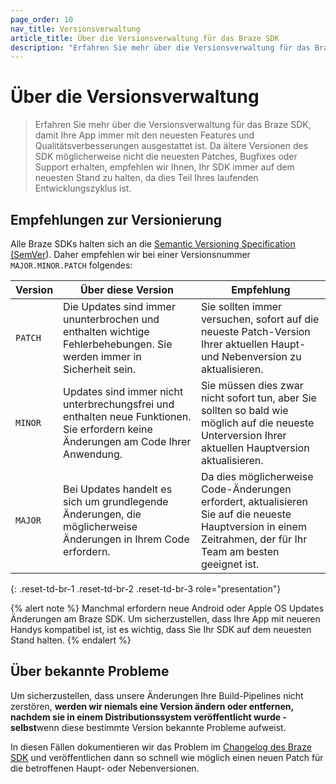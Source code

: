 ```yaml
---
page_order: 10
nav_title: Versionsverwaltung
article_title: Über die Versionsverwaltung für das Braze SDK
description: "Erfahren Sie mehr über die Versionsverwaltung für das Braze SDK."
---
```


# Über die Versionsverwaltung

> Erfahren Sie mehr über die Versionsverwaltung für das Braze SDK, damit Ihre App immer mit den neuesten Features und Qualitätsverbesserungen ausgestattet ist. Da ältere Versionen des SDK möglicherweise nicht die neuesten Patches, Bugfixes oder Support erhalten, empfehlen wir Ihnen, Ihr SDK immer auf dem neuesten Stand zu halten, da dies Teil Ihres laufenden Entwicklungszyklus ist.

## Empfehlungen zur Versionierung

Alle Braze SDKs halten sich an die [Semantic Versioning Specification (SemVer](https://semver.org/)). Daher empfehlen wir bei einer Versionsnummer `MAJOR.MINOR.PATCH` folgendes:

|Version|Über diese Version|Empfehlung|
|-------|------------------|--------------|
| `PATCH` | Die Updates sind immer ununterbrochen und enthalten wichtige Fehlerbehebungen. Sie werden immer in Sicherheit sein. | Sie sollten immer versuchen, sofort auf die neueste Patch-Version Ihrer aktuellen Haupt- und Nebenversion zu aktualisieren. |
| `MINOR` | Updates sind immer nicht unterbrechungsfrei und enthalten neue Funktionen. Sie erfordern keine Änderungen am Code Ihrer Anwendung. | Sie müssen dies zwar nicht sofort tun, aber Sie sollten so bald wie möglich auf die neueste Unterversion Ihrer aktuellen Hauptversion aktualisieren. 
| `MAJOR` | Bei Updates handelt es sich um grundlegende Änderungen, die möglicherweise Änderungen in Ihrem Code erfordern. | Da dies möglicherweise Code-Änderungen erfordert, aktualisieren Sie auf die neueste Hauptversion in einem Zeitrahmen, der für Ihr Team am besten geeignet ist. |
{: .reset-td-br-1 .reset-td-br-2 .reset-td-br-3 role="presentation"}

{% alert note %}
Manchmal erfordern neue Android oder Apple OS Updates Änderungen am Braze SDK. Um sicherzustellen, dass Ihre App mit neueren Handys kompatibel ist, ist es wichtig, dass Sie Ihr SDK auf dem neuesten Stand halten.
{% endalert %}

## Über bekannte Probleme

Um sicherzustellen, dass unsere Änderungen Ihre Build-Pipelines nicht zerstören, **werden wir niemals eine Version ändern oder entfernen, nachdem sie in einem Distributionssystem veröffentlicht wurde - selbst**wenn diese bestimmte Version bekannte Probleme aufweist.

In diesen Fällen dokumentieren wir das Problem im [Changelog des Braze SDK]({{site.baseurl}}/developer_guide/changelogs/) und veröffentlichen dann so schnell wie möglich einen neuen Patch für die betroffenen Haupt- oder Nebenversionen.
